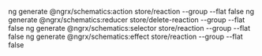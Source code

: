 ng generate @ngrx/schematics:action store/reaction --group --flat false
ng generate @ngrx/schematics:reducer store/delete-reaction --group --flat false
ng generate @ngrx/schematics:selector store/reaction --group --flat false
ng generate @ngrx/schematics:effect store/reaction --group --flat false
